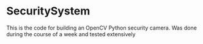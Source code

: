 # SecuritySystem

This is the code for building an OpenCV Python security camera. Was done during the course of a week and tested extensively
